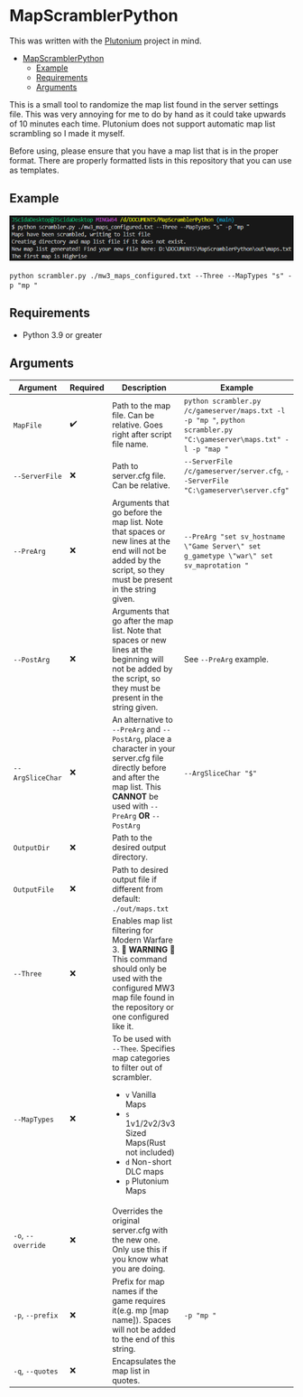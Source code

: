 # MapScramblerPython

This was written with the [Plutonium](https://plutonium.pw/) project in mind.

- [MapScramblerPython](#mapscramblerpython)
  - [Example](#example)
  - [Requirements](#requirements)
  - [Arguments](#arguments)

This is a small tool to randomize the map list found in the server settings
file. This was very annoying for me to do by hand as it could take upwards of
10 minutes each time. Plutonium does not support automatic map list scrambling
so I made it myself.

Before using, please ensure that you have a map list that is in the proper
format. There are properly formatted lists in this repository that you can use
as templates.

## Example

![image](./images/Usage.png)

`python scrambler.py ./mw3_maps_configured.txt --Three --MapTypes "s" -p "mp "`

## Requirements

- Python 3.9 or greater

## Arguments

| Argument | Required | Description | Example |
| - | - | - | - |
| `MapFile` | :heavy_check_mark: | Path to the map file. Can be relative. Goes right after script file name. | ```python scrambler.py /c/gameserver/maps.txt -l -p "mp "```, ```python scrambler.py "C:\gameserver\maps.txt" -l -p "map "``` |
| `--ServerFile`   | :x: | Path to server.cfg file. Can be relative. | `--ServerFile /c/gameserver/server.cfg`, `--ServerFile "C:\gameserver\server.cfg"` |
| `--PreArg`       | :x: | Arguments that go before the map list. Note that spaces or new lines at the end will not be added by the script, so they must be present in the string given.                                                                                            | ```--PreArg "set sv_hostname \"Game Server\" set g_gametype \"war\" set sv_maprotation "```|
| `--PostArg` | :x: | Arguments that go after the map list. Note that spaces or new lines at the beginning will not be added by the script, so they must be present in the string given.| See `--PreArg` example.|
| `--ArgSliceChar` | :x: | An alternative to `--PreArg` and `--PostArg`, place a character in your server.cfg file directly before and after the map list. This **CANNOT** be used with `--PreArg` **OR** `--PostArg`| `--ArgSliceChar "$"`|
| `OutputDir` | :x:| Path to the desired output directory. ||
| `OutputFile` | :x: | Path to desired output file if different from default: `./out/maps.txt`||
| `--Three`| :x: | Enables map list filtering for Modern Warfare 3. **🛑 WARNING 🛑** This command should only be used with the configured MW3 map file found in the repository or one configured like it. ||
| `--MapTypes`| :x: | To be used with `--Thee`. Specifies map categories to filter out of scrambler.<ul><li> `v` Vanilla Maps</li><li>`s` 1v1/2v2/3v3 Sized Maps(Rust not included)</li><li>`d` Non-short DLC maps</li><li>`p` Plutonium Maps</li> ||
| `-o`, `--override`   | :x: | Overrides the original server.cfg with the new one. Only use this if you know what you are doing. ||
| `-p`, `--prefix` | :x: | Prefix for map names if the game requires it(e.g. mp [map name]). Spaces will not be added to the end of this string.| `-p "mp "`|
| `-q`, `--quotes` | :x: | Encapsulates the map list in quotes.||
